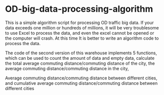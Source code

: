 # OD-big-data-processing-algorithm
This is a simple algorithm script for processing OD traffic big data. If your data exceeds one million or hundreds of millions, it will be very troublesome to use Excel to process the data, and even the excel cannot be opened or the computer will crash. At this time It is better to write an algorithm code to process the data.

The code of the second version of this warehouse implements 5 functions, which can be used to count the amount of data and empty data, calculate the total average commuting distance/commuting distance of the city, the average commuting distance/commuting distance in the city,

Average commuting distance/commuting distance between different cities, and cumulative average commuting distance/commuting distance between different cities
